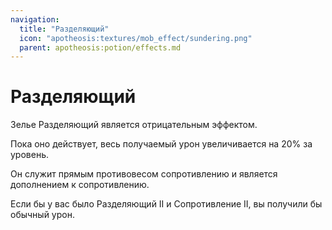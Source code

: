 ```yaml
---
navigation:
  title: "Разделяющий"
  icon: "apotheosis:textures/mob_effect/sundering.png"
  parent: apotheosis:potion/effects.md
---
```


# Разделяющий

Зелье <Color id="red">Разделяющий</Color> является отрицательным эффектом.

Пока оно действует, весь получаемый урон увеличивается на 20% за уровень.

Он служит прямым противовесом сопротивлению и является дополнением к сопротивлению.

Если бы у вас было Разделяющий II и Сопротивление II, вы получили бы обычный урон.

